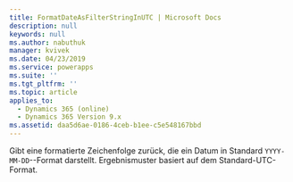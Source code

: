 ```yaml
---
title: FormatDateAsFilterStringInUTC | Microsoft Docs
description: null
keywords: null
ms.author: nabuthuk
manager: kvivek
ms.date: 04/23/2019
ms.service: powerapps
ms.suite: ''
ms.tgt_pltfrm: ''
ms.topic: article
applies_to:
  - Dynamics 365 (online)
  - Dynamics 365 Version 9.x
ms.assetid: daa5d6ae-0186-4ceb-b1ee-c5e548167bbd
---
```


Gibt eine formatierte Zeichenfolge zurück, die ein Datum in Standard `YYYY-MM-DD`--Format darstellt. Ergebnismuster basiert auf dem Standard-UTC-Format.
